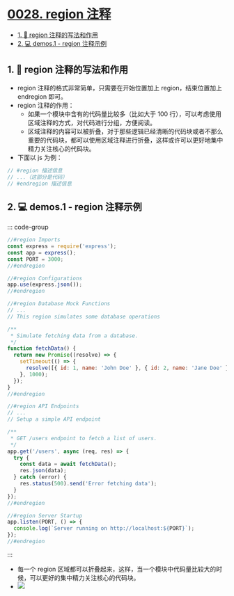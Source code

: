 # [0028. region 注释](https://github.com/Tdahuyou/TNotes.notes/tree/main/notes/0028.%20region%20%E6%B3%A8%E9%87%8A)

<!-- region:toc -->

- [1. 📒 region 注释的写法和作用](#1--region-注释的写法和作用)
- [2. 💻 demos.1 - region 注释示例](#2--demos1---region-注释示例)

<!-- endregion:toc -->

## 1. 📒 region 注释的写法和作用

- region 注释的格式非常简单，只需要在开始位置加上 region，结束位置加上 endregion 即可。
- region 注释的作用：
  - 如果一个模块中含有的代码量比较多（比如大于 100 行），可以考虑使用区域注释的方式，对代码进行分组，方便阅读。
  - 区域注释的内容可以被折叠，对于那些逻辑已经清晰的代码块或者不那么重要的代码块，都可以使用区域注释进行折叠，这样或许可以更好地集中精力关注核心的代码块。
- 下面以 js 为例：

```js
// #region 描述信息
// ...（这部分是代码）
// #endregion 描述信息
```

## 2. 💻 demos.1 - region 注释示例

::: code-group

```js {1,5,7,9,11,25,27,42,44,48}
//#region Imports
const express = require('express');
const app = express();
const PORT = 3000;
//#endregion

//#region Configurations
app.use(express.json());
//#endregion

//#region Database Mock Functions
// ...
// This region simulates some database operations

/**
 * Simulate fetching data from a database.
 */
function fetchData() {
  return new Promise((resolve) => {
    setTimeout(() => {
      resolve([{ id: 1, name: 'John Doe' }, { id: 2, name: 'Jane Doe' }]);
    }, 1000);
  });
}
//#endregion

//#region API Endpoints
// ...
// Setup a simple API endpoint

/**
 * GET /users endpoint to fetch a list of users.
 */
app.get('/users', async (req, res) => {
  try {
    const data = await fetchData();
    res.json(data);
  } catch (error) {
    res.status(500).send('Error fetching data');
  }
});
//#endregion

//#region Server Startup
app.listen(PORT, () => {
  console.log(`Server running on http://localhost:${PORT}`);
});
//#endregion
```

:::

- 每一个 region 区域都可以折叠起来，这样，当一个模块中代码量比较大的时候，可以更好的集中精力关注核心的代码块。
- ![](https://cdn.jsdelivr.net/gh/Tdahuyou/imgs@main/2024-10-09-22-46-18.png)
